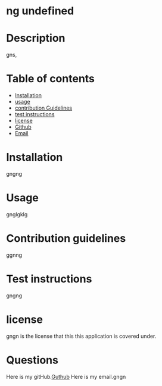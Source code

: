 # ng undefined
# Description
gns,
# Table of contents
* [Installation](#installation) 
* [usage](#usage)
* [contribution Guidelines](#contribution-guidelines)
* [test instructions](#test-instrcutions)
* [license](#license)
* [Github](#github)
* [Email](#email)
# Installation
gngng
# Usage
gnglgklg
# Contribution guidelines
ggnng
# Test instructions
gngng
# license
gngn is the license that this this application is covered under.
# Questions
Here is my gitHub.[Guthub](https://github.com/gngng)
Here is my email.gngn
    